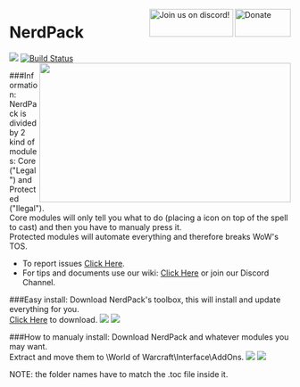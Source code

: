 <a href="http://goo.gl/yrctPO"><img src="https://github.com/MrTheSoulz/NerdPack/blob/master/docs/paypal.png?raw=true" alt="Donate" width="100" height="50" align = "right" /></a>
<a href="https://discordapp.com/invite/XtSZbjM"><img src="http://i.imgur.com/fzomMAr.png" alt="Join us on discord!" width="150" height="50" align = "right" /></a>
<p align = "center"><h1>NerdPack</h1></p>

![](https://github.com/MrTheSoulz/NerdPack/blob/master/docs/NeP_Show.jpg?raw=true)
[![Build Status](https://travis-ci.org/MrTheSoulz/NerdPack.svg?branch=master)](https://travis-ci.org/MrTheSoulz/NerdPack)
<img src="https://github.com/MrTheSoulz/NerdPack/blob/master/docs/NEPlogo.png?raw=true" width="450" height="250" align = "right" /></a>  

###Information:
NerdPack is divided by 2 kind of modules: Core ("Legal") and Protected ("Ilegal").  
Core modules will only tell you what to do (placing a icon on top of the spell to cast) and then you have to manualy press it.  
Protected modules will automate everything and therefore breaks WoW's TOS.  
* To report issues [Click Here](https://github.com/MrTheSoulz/NerdPack/issues).
* For tips and documents use our wiki: [Click Here](https://github.com/MrTheSoulz/NerdPack/wiki) or join our Discord Channel.

###Easy install:
Download NerdPack's toolbox, this will install and update everything for you.  
[Click Here](https://github.com/MrTheSoulz/NerdPack-Tool/raw/master/NeP-ToolBox_Release.zip) to download.
![](https://github.com/MrTheSoulz/NerdPack/blob/master/docs/ToolBox_Show1.png?raw=true)
![](https://github.com/MrTheSoulz/NerdPack/blob/master/docs/ToolBox_Show2.png?raw=true)

###How to manualy install:
Download NerdPack and whatever modules you may want.  
Extract and move them to \World of Warcraft\Interface\AddOns\.
![](https://github.com/MrTheSoulz/NerdPack/blob/master/docs/Manual_Show1.png?raw=true)
![](https://github.com/MrTheSoulz/NerdPack/blob/master/docs/Manual_Show2.png?raw=true)

NOTE: the folder names have to match the .toc file inside it.
